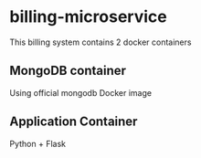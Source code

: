 # billing-microservice

This billing system contains 2 docker containers

## MongoDB container
Using official mongodb Docker image

## Application Container
Python + Flask
